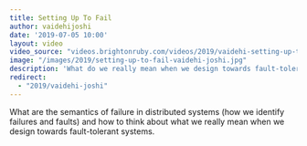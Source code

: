 ```yaml
---
title: Setting Up To Fail
author: vaidehijoshi
date: '2019-07-05 10:00'
layout: video
video_source: "videos.brightonruby.com/videos/2019/vaidehi-setting-up-to-fail.mp4"
image: "/images/2019/setting-up-to-fail-vaidehi-joshi.jpg"
description: 'What do we really mean when we design towards fault-tolerant systems'
redirect:
  - "2019/vaidehi-joshi"
---
```


What are the semantics of failure in distributed systems (how we identify failures and faults) and how to think about what we really mean when we design towards fault-tolerant systems.
